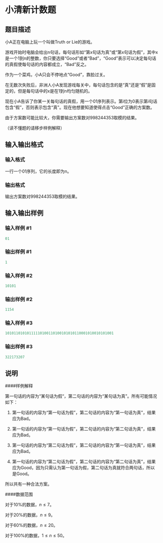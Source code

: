 # 小清新计数题

## 题目描述

小A正在电脑上玩一个叫做Truth or Lie的游戏。

游戏开始时电脑会给出n句话，每句话形如“第x句话为真”或“第x句话为假”，其中x是一个1到n的整数，你只要选择“Good”或者“Bad”，“Good”表示可以决定每句话的真假使每句话的内容都成立，“Bad”反之。

作为一个菜鸡，小A只会不停地点“Good”，靠脸过关。

在无数次失败后，非洲人小A发现游戏每关中，每句话包含的是“真”还是“假”是固定的，但是每句话中的x是在1到n均匀随机的。

现在小A告诉了你某一关每句话的真假，用一个01序列表示。第i位为0表示第i句话包含“假”，否则表示包含“真”。现在他想要知道使得点击“Good”正确的方案数。

由于方案数可能比较大，你需要输出方案数对998244353取模的结果。

（读不懂题的请移步样例解释）

## 输入输出格式

### 输入格式

一行一个01序列，它的长度即为n。

### 输出格式

输出方案数对998244353取模的结果。

## 输入输出样例

### 输入样例 #1

```cpp
01
```


### 输出样例 #1

```cpp
1
```


### 输入样例 #2

```cpp
10101
```


### 输出样例 #2

```cpp
1154
```


### 输入样例 #3

```cpp
10101101010111110100110100101010110001010010101001
```


### 输出样例 #3

```cpp
322173207
```


## 说明

####样例解释

第一句话的内容为“某句话为假“，第二句话的内容为“某句话为真”。所有可能情况如下：

1. 第一句话的内容为“第一句话为假”，第二句话的内容为“第一句话为真”，结果应为Bad。

2. 第一句话的内容为“第一句话为假”，第二句话的内容为“第二句话为真”，结果应为Bad。

3. 第一句话的内容为“第二句话为假”，第二句话的内容为“第一句话为真”，结果应为Bad。

4. 第一句话的内容为“第二句话为假”，第二句话的内容为“第二句话为真”，结果应为Good，因为只需认为第一句话为假，第二句话为真就符合两句话，所以是Good。

所以共有一种合法方案。

####数据范围

对于10%的数据，$n \leq 7$。

对于20%的数据，$n \leq 9$。

对于60%的数据，$n \leq 20$。

对于100%的数据，$1 \leq n \leq 50$。

